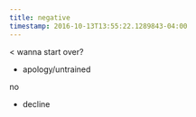 ```yaml
---
title: negative
timestamp: 2016-10-13T13:55:22.1289843-04:00
---
```


< wanna start over?
* apology/untrained

no
* decline
